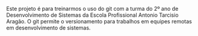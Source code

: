 Este projeto é para treinarmos o uso do git com a turma do 2º ano de Desenvolvimento de Sistemas da Escola Profissional Antonio Tarcisio Aragão.
O git permite o versionamento para trabalhos em equipes remotas em desenvolvimento de sistemas.
